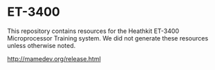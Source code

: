 # ET-3400

This repository contains resources for the Heathkit ET-3400 Microprocessor Training system.  We did not generate these resources unless otherwise noted.  

http://mamedev.org/release.html
